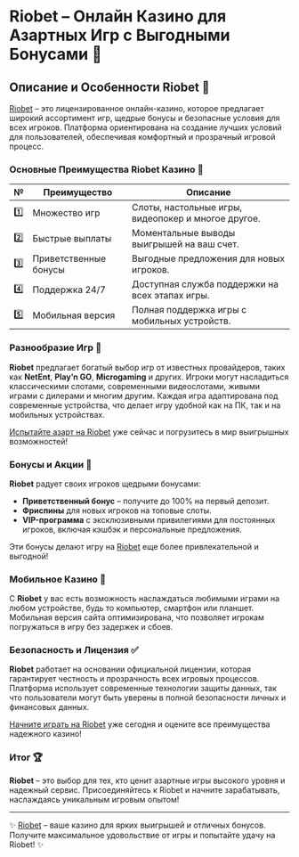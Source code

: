 # Riobet – Онлайн Казино для Азартных Игр с Выгодными Бонусами 🎰

## Описание и Особенности Riobet 🌟

[Riobet](https://brandplay.link/7xBLTPyj) – это лицензированное онлайн-казино, которое предлагает широкий ассортимент игр, щедрые бонусы и безопасные условия для всех игроков. Платформа ориентирована на создание лучших условий для пользователей, обеспечивая комфортный и прозрачный игровой процесс.

### Основные Преимущества Riobet Казино 🎯

| № | Преимущество | Описание |
|---|--------------|----------|
| 1️⃣ | Множество игр | Слоты, настольные игры, видеопокер и многое другое. |
| 2️⃣ | Быстрые выплаты | Моментальные выводы выигрышей на ваш счет. |
| 3️⃣ | Приветственные бонусы | Выгодные предложения для новых игроков. |
| 4️⃣ | Поддержка 24/7 | Доступная служба поддержки на всех этапах игры. |
| 5️⃣ | Мобильная версия | Полная поддержка игры с мобильных устройств. |

### Разнообразие Игр 🎲

**Riobet** предлагает богатый выбор игр от известных провайдеров, таких как **NetEnt**, **Play’n GO**, **Microgaming** и других. Игроки могут насладиться классическими слотами, современными видеослотами, живыми играми с дилерами и многим другим. Каждая игра адаптирована под современные устройства, что делает игру удобной как на ПК, так и на мобильных устройствах. 

[Испытайте азарт на Riobet](https://brandplay.link/7xBLTPyj) уже сейчас и погрузитесь в мир выигрышных возможностей!

### Бонусы и Акции 🎁

**Riobet** радует своих игроков щедрыми бонусами:

- **Приветственный бонус** – получите до 100% на первый депозит.
- **Фриспины** для новых игроков на топовые слоты.
- **VIP-программа** с эксклюзивными привилегиями для постоянных игроков, включая кэшбэк и персональные предложения.

Эти бонусы делают игру на [Riobet](https://brandplay.link/7xBLTPyj) еще более привлекательной и выгодной!

### Мобильное Казино 📱

С **Riobet** у вас есть возможность наслаждаться любимыми играми на любом устройстве, будь то компьютер, смартфон или планшет. Мобильная версия сайта оптимизирована, что позволяет игрокам погружаться в игру без задержек и сбоев.

### Безопасность и Лицензия ✅

**Riobet** работает на основании официальной лицензии, которая гарантирует честность и прозрачность всех игровых процессов. Платформа использует современные технологии защиты данных, так что пользователи могут быть уверены в полной безопасности личных и финансовых данных.

[Начните играть на Riobet](https://brandplay.link/7xBLTPyj) уже сегодня и оцените все преимущества надежного казино!

### Итог 🏆

**Riobet** – это выбор для тех, кто ценит азартные игры высокого уровня и надежный сервис. Присоединяйтесь к Riobet и начните зарабатывать, наслаждаясь уникальным игровым опытом!

---

✨ [Riobet](https://brandplay.link/7xBLTPyj) – ваше казино для ярких выигрышей и отличных бонусов. Получите максимальное удовольствие от игры и попытайте удачу на Riobet! ✨

